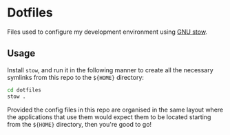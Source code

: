 # Dotfiles
Files used to configure my development environment using [GNU stow](https://www.gnu.org/software/stow/).

## Usage
Install `stow`, and run it in the following manner to create all the necessary symlinks from this repo to the `${HOME}` directory:

```bash
cd dotfiles
stow .
```

Provided the config files in this repo are organised in the same layout where the applications that use them would expect them to be
located starting from the `${HOME}` directory, then you're good to go!

